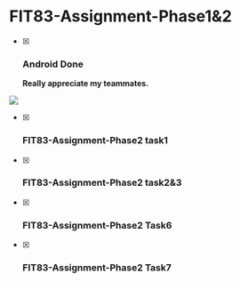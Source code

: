 # FIT83-Assignment-Phase1&2

- [x] ### Android  Done

  **Really appreciate my teammates.**

![](https://ws4.sinaimg.cn/large/006tNc79gy1g2we504albj308t0frjyj.jpg)

- [x] ### FIT83-Assignment-Phase2  task1
- [x] ### FIT83-Assignment-Phase2  task2&3
- [x] ### FIT83-Assignment-Phase2  Task6 
- [x] ### FIT83-Assignment-Phase2  Task7

